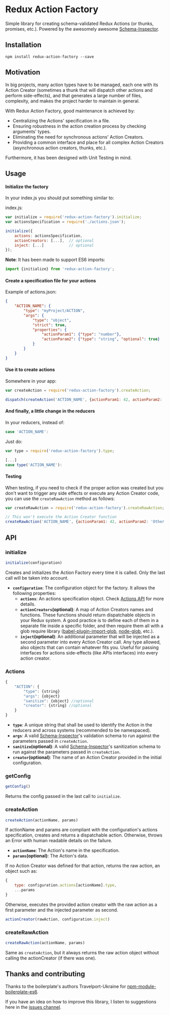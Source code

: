 # Redux Action Factory
Simple library for creating schema-validated Redux Actions (or thunks, promises, etc.). Powered by the awesomely awesome [Schema-Inspector](http://atinux.github.io/schema-inspector/).

## Installation
```
npm install redux-action-factory --save
```

## Motivation
In big projects, many action types have to be managed, each one with its Action Creator (sometimes a thunk that will dispatch 
other actions and perform side-effects), and that generates a large number of files, complexity, and makes the project harder
to maintain in general.

With Redux Action Factory, good maintenance is achieved by:

- Centralizing the Actions' specification in a file.
- Ensuring robustness in the action creation process by checking arguments' types.
- Eliminating the need for synchronous actions' Action Creators.
- Providing a common interface and place for all complex Action Creators (asynchronous action creators, thunks, etc.).

Furthermore, it has been designed with Unit Testing in mind.

## Usage
#### Initialize the factory
In your index.js you should put something similar to:

index.js:
```js
var initialize = require('redux-action-factory').initialize;
var actionsSpecification = require('./actions.json');

initialize({
    actions: actionsSpecification,
    actionCreators: [...],  // optional
    inject: [...]           // optional
});
```

**Note**: It has been made to support ES6 imports:
```js
import {initialize} from 'redux-action-factory';
```

#### Create a specification file for your actions
Example of actions.json:
```json
{
    "ACTION_NAME": {
        "type": "myProject/ACTION",
        "args": {
            "type": "object",
            "strict": true,
            "properties": {
                "actionParam1": {"type": "number"},
                "actionParam2": {"type": "string", "optional": true}
            }
        }
    }
}
```

#### Use it to create actions
Somewhere in your app:
```js
var createAction = require('redux-action-factory').createAction;

dispatch(createAction('ACTION_NAME', {actionParam1: 42, actionParam2: 'Other data'}));
```

#### And finally, a little change in the reducers
In your reducers, instead of:
```js
case 'ACTION_NAME':
```

Just do:
```js
var type = require('redux-action-factory').type;

[...]
case type('ACTION_NAME'):
```

#### Testing
When testing, if you need to check if the proper action was created but you don't want to trigger any side effects or execute 
any Action Creator code, you can use the `createRawAction` method as follows:
```js
var createRawAction = require('redux-action-factory').createRawAction;

// This won't execute the Action Creator function
createRawAction('ACTION_NAME', {actionParam1: 42, actionParam2: 'Other data'});
```


## API
### initialize
```js
initialize(configuration)
```
Creates and initializes the Action Factory every time it is called. Only the last call will be taken into account.
- **`configuration`**: The configuration object for the factory. It allows the following properties:
    - **`actions`**: An actions specification object. Check [Actions API](#actions) for more details.
    - **`actionCreators`(optional)**: A map of Action Creators names and functions. These functions should return dispatchable 
    objects in your Redux system. A good practice is to define each of them in a separate file inside a specific folder, and
    then require them all with a glob require library ([babel-plugin-import-glob](https://github.com/novemberborn/babel-plugin-import-glob), [node-glob](https://github.com/isaacs/node-glob), etc.).
    - **`inject`(optional)**: An additional parameter that will be injected as a second parameter into every Action Creator call.
    Any type allowed, also objects that can contain whatever fits you. Useful for passing interfaces for actions side-effects 
    (like APIs interfaces) into every action creator.

### Actions
```js
{
    "ACTION": {
        "type": {string}
        "args": {object}
        "sanitize": {object} //optional
        "creator": {string} //optional
    }
}
```
- **`type`**: A unique string that shall be used to identify the Action in the reducers and across systems (recommended to be namespaced).
- **`args`**: A valid [Schema-Inspector](https://www.npmjs.com/package/schema-inspector)'s validation schema to run against the parameters passed in `createAction`.
- **`sanitize`(optional)**: A valid [Schema-Inspector](https://www.npmjs.com/package/schema-inspector)'s sanitization schema to run against the parameters passed in `createAction`.
- **`creator`(optional)**: The name of an Action Creator provided in the initial configuration.

### getConfig
```js
getConfig()
```
Returns the config passed in the last call to `initialize`.

### createAction
```js
createAction(actionName, params)
```
If actionName and params are compliant with the configuration's actions specification, creates and returns a dispatchable action.
Otherwise, throws an Error with human readable details on the failure.
- **`actionName`**: The Action's name in the specification.
- **`params`(optional)**: The Action's data.

If no Action Creator was defined for that action, returns the raw action, an object such as:
```js
{
    type: configuration.actions[actionName].type,
    ...params
}
```

Otherwise, executes the provided action creator with the raw action as a first parameter and the injected parameter as second.
```js
actionCreator(rawAction, configuration.inject)
```

### createRawAction
```js
createRawAction(actionName, params)
```
Same as `createAction`, but it always returns the raw action object without calling the actionCreator (if there was one).


## Thanks and contributing
Thanks to the boilerplate's authors Travelport-Ukraine for [npm-module-boilerplate-es6](https://github.com/Travelport-Ukraine/npm-module-boilerplate).

If you have an idea on how to improve this library, I listen to suggestions here in the [issues channel](https://github.com/kwirke/redux-action-factory/issues).
